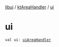 [libui](../index.md) / [ktAreaHandler](index.md) / [ui](./ui.md)

# ui

`val ui: `[`uiAreaHandler`](../ui-area-handler/index.md)